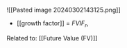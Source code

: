 ![[Pasted image 20240302143125.png]]
- [[growth factor]] = $FVIF_r,$

Related to: [[Future Value (FV)]]